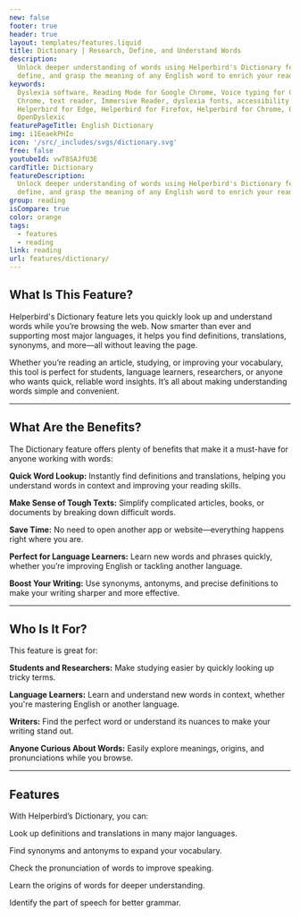 ```yaml
---
new: false
footer: true
header: true
layout: templates/features.liquid
title: Dictionary | Research, Define, and Understand Words
description:
  Unlock deeper understanding of words using Helperbird's Dictionary feature. Easily look up,
  define, and grasp the meaning of any English word to enrich your reading experience.
keywords:
  Dyslexia software, Reading Mode for Google Chrome, Voice typing for Chrome, Text to speech for
  Chrome, text reader, Immersive Reader, dyslexia fonts, accessibility software, dyslexia software,
  Helperbird for Edge, Helperbird for Firefox, Helperbird for Chrome, Opendyslexic for Chrome,
  OpenDyslexic
featurePageTitle: English Dictionary
img: i1EeaekPHIo
icon: '/src/_includes/svgs/dictionary.svg'
free: false
youtubeId: vwT8SAJfU3E
cardTitle: Dictionary
featureDescription:
  Unlock deeper understanding of words using Helperbird's Dictionary feature. Easily look up,
  define, and grasp the meaning of any English word to enrich your reading experience.
group: reading
isCompare: true 
color: orange
tags:
  - features
  - reading
link: reading
url: features/dictionary/
---
```



## What Is This Feature?

Helperbird's Dictionary feature lets you quickly look up and understand words while you’re browsing the web. Now smarter than ever and supporting most major languages, it helps you find definitions, translations, synonyms, and more—all without leaving the page.

Whether you’re reading an article, studying, or improving your vocabulary, this tool is perfect for students, language learners, researchers, or anyone who wants quick, reliable word insights. It’s all about making understanding words simple and convenient.

---

## What Are the Benefits?

The Dictionary feature offers plenty of benefits that make it a must-have for anyone working with words:


**Quick Word Lookup:** Instantly find definitions and translations, helping you understand words in context and improving your reading skills.  

**Make Sense of Tough Texts:** Simplify complicated articles, books, or documents by breaking down difficult words.  

**Save Time:** No need to open another app or website—everything happens right where you are.  

**Perfect for Language Learners:** Learn new words and phrases quickly, whether you’re improving English or tackling another language.  

**Boost Your Writing:** Use synonyms, antonyms, and precise definitions to make your writing sharper and more effective.  

---

## Who Is It For?

This feature is great for:


**Students and Researchers:** Make studying easier by quickly looking up tricky terms.  

**Language Learners:** Learn and understand new words in context, whether you're mastering English or another language.  

**Writers:** Find the perfect word or understand its nuances to make your writing stand out.  

**Anyone Curious About Words:** Easily explore meanings, origins, and pronunciations while you browse.

---

## Features

With Helperbird’s Dictionary, you can:  

Look up definitions and translations in many major languages.  

Find synonyms and antonyms to expand your vocabulary.

Check the pronunciation of words to improve speaking.  

Learn the origins of words for deeper understanding.  

Identify the part of speech for better grammar.  

